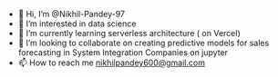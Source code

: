 - 👋 Hi, I’m @Nikhil-Pandey-97
- 👀 I’m interested in data science
- 🌱 I’m currently learning serverless architecture ( on Vercel) 
- 💞️ I’m looking to collaborate on creating predictive models for sales forecasting in System Integration Companies on jupyter
- 📫 How to reach me nikhilpandey600@gmail.com

<!---
Nikhil-Pandey-97/Nikhil-Pandey-97 is a ✨ special ✨ repository because its `README.md` (this file) appears on your GitHub profile.
You can click the Preview link to take a look at your changes.
--->
